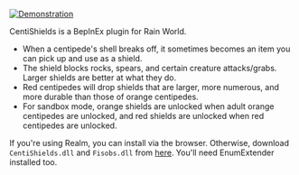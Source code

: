 [![Demonstration](https://img.youtube.com/vi/pt466Bwf_xg/0.jpg)](https://www.youtube.com/watch?v=pt466Bwf_xg)

CentiShields is a BepInEx plugin for Rain World.

- When a centipede's shell breaks off, it sometimes becomes an item you can pick up and use as a shield.
- The shield blocks rocks, spears, and certain creature attacks/grabs. Larger shields are better at what they do.
- Red centipedes will drop shields that are larger, more numerous, and more durable than those of orange centipedes.
- For sandbox mode, orange shields are unlocked when adult orange centipedes are unlocked, and red shields are unlocked when red centipedes are unlocked.

If you're using Realm, you can install via the browser. Otherwise, download `CentiShields.dll` and `Fisobs.dll` from [here](https://github.com/Dual-Iron/fisob-api/releases/latest). You'll need EnumExtender installed too.
